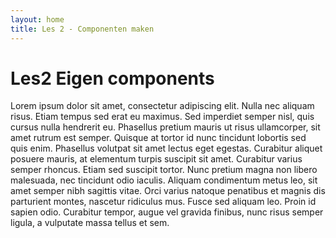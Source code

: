 ```yaml
---
layout: home
title: Les 2 - Componenten maken
---
```


# Les2 Eigen components

Lorem ipsum dolor sit amet, consectetur adipiscing elit. Nulla nec aliquam risus. Etiam tempus sed erat eu maximus. Sed imperdiet semper nisl, quis cursus nulla hendrerit eu. Phasellus pretium mauris ut risus ullamcorper, sit amet rutrum est semper. Quisque at tortor id nunc tincidunt lobortis sed quis enim. Phasellus volutpat sit amet lectus eget egestas. Curabitur aliquet posuere mauris, at elementum turpis suscipit sit amet. Curabitur varius semper rhoncus. Etiam sed suscipit tortor. Nunc pretium magna non libero malesuada, nec tincidunt odio iaculis. Aliquam condimentum metus leo, sit amet semper nibh sagittis vitae. Orci varius natoque penatibus et magnis dis parturient montes, nascetur ridiculus mus. Fusce sed aliquam leo. Proin id sapien odio. Curabitur tempor, augue vel gravida finibus, nunc risus semper ligula, a vulputate massa tellus et sem. 